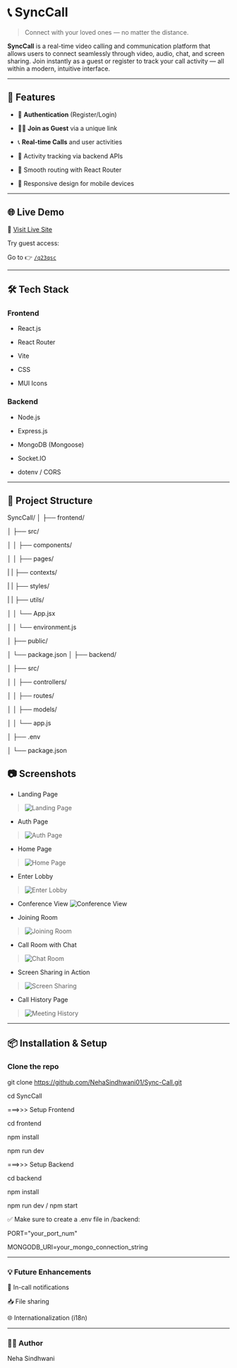 # 📞 SyncCall

> Connect with your loved ones — no matter the distance.

**SyncCall** is a real-time video calling and communication platform that allows users to connect seamlessly through video, audio, chat, and screen sharing. Join instantly as a guest or register to track your call activity — all within a modern, intuitive interface.

---

## 🚀 Features

- 🔐 **Authentication** (Register/Login)
  
- 🙋‍♂️ **Join as Guest** via a unique link
  
- 📞 **Real-time Calls** and user activities
  
- 📜 Activity tracking via backend APIs
  
- 🧭 Smooth routing with React Router
  
- 📱 Responsive design for mobile devices

---

## 🌐 Live Demo

🔗 [Visit Live Site](https://synccall-frontend.onrender.com)

Try guest access:  

Go to 👉 [`/q23qsc`](https://synccall-frontend.onrender.com/q23qsc)

---

## 🛠️ Tech Stack

### Frontend

- React.js
  
- React Router
  
- Vite
  
- CSS
  
- MUI Icons

### Backend

- Node.js
  
- Express.js
  
- MongoDB (Mongoose)
  
- Socket.IO
  
- dotenv / CORS

---

## 🔄 Project Structure

SyncCall/
│
├── frontend/

│ ├── src/

│ │ ├── components/

│ │ ├── pages/

| | ├── contexts/

| | ├── styles/

| | ├── utils/

│ │ └── App.jsx

│ │ └── environment.js

│ ├── public/

│ └── package.json
│
├── backend/

│ ├── src/

│ │ ├── controllers/

│ │ ├── routes/

│ │ ├── models/

│ │ └── app.js

│ ├── .env

│ └── package.json



## 📷 Screenshots

-  Landing Page
  >![Landing Page](frontend/public/screenshots/landingpage.png)

-  Auth Page
  >![Auth Page](frontend/public/screenshots/authpage.png)

-  Home Page
  >![Home Page](frontend/public/screenshots/home_page.png)

-  Enter Lobby
  >![Enter Lobby](frontend/public/screenshots/enter_lobby.png)

-  Conference View
  ![Conference View](frontend/public/screenshots/conference_room.png)

-  Joining Room
  >![Joining Room](frontend/public/screenshots/others_joining_room.png)

-  Call Room with Chat
  >![Chat Room](frontend/public/screenshots/showing_chat.png)
  
-  Screen Sharing in Action
  >![Screen Sharing](frontend/public/screenshots/share_screen.png)
   
-  Call History Page
 >![Meeting History](frontend/public/screenshots/meeting_history.png)

---

## 📦 Installation & Setup

### Clone the repo

git clone https://github.com/NehaSindhwani01/Sync-Call.git

cd SyncCall

===>>> Setup Frontend

cd frontend

npm install

npm run dev

===>>> Setup Backend

cd backend

npm install

npm run dev / npm start

✅ Make sure to create a .env file in /backend:

PORT="your_port_num"

MONGODB_URI=your_mongo_connection_string

---

### 💡 Future Enhancements

🔔 In-call notifications

📥 File sharing

🌐 Internationalization (i18n)

---

### 🙋‍♀️ Author

Neha Sindhwani


